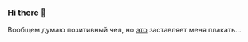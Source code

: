 ### Hi there 👋
Вообщем думаю позитивный чел, но [это](https://docs.unity3d.com/ScriptReference/) заставляет меня плакать...
